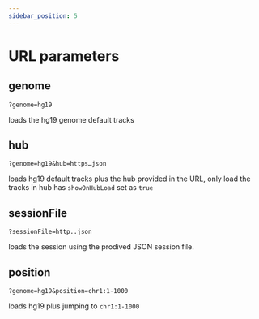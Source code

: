 ```yaml
---
sidebar_position: 5
---
```


# URL parameters

## genome

`?genome=hg19`

loads the hg19 genome default tracks

## hub

`?genome=hg19&hub=https…json`

loads hg19 default tracks plus the hub provided in the URL, only load the tracks in hub has `showOnHubLoad` set as `true`

## sessionFile

`?sessionFile=http..json`  

loads the session using the prodived JSON session file.

## position

`?genome=hg19&position=chr1:1-1000`

loads hg19 plus jumping to `chr1:1-1000`
